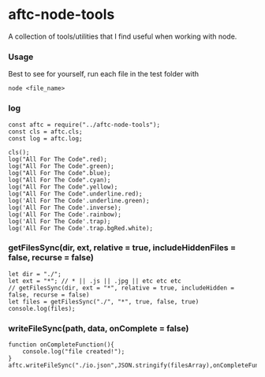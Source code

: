 # aftc-node-tools
A collection of tools/utilities that I find useful when working with node.

### Usage
Best to see for yourself, run each file in the test folder with
```
node <file_name>
```

### log
```
const aftc = require("../aftc-node-tools");
const cls = aftc.cls;
const log = aftc.log;

cls();
log("All For The Code".red);
log("All For The Code".green);
log("All For The Code".blue);
log("All For The Code".cyan);
log("All For The Code".yellow);
log("All For The Code".underline.red);
log('All For The Code'.underline.green);
log('All For The Code'.inverse);
log('All For The Code'.rainbow); 
log('All For The Code'.trap);
log('All For The Code'.trap.bgRed.white);
```


### getFilesSync(dir, ext, relative = true, includeHiddenFiles = false, recurse = false)
```
let dir = "./";
let ext = "*"; // * || .js || .jpg || etc etc etc
// getFilesSync(dir, ext = "*", relative = true, includeHidden = false, recurse = false)
let files = getFilesSync("./", "*", true, false, true)
console.log(files);
```


### writeFileSync(path, data, onComplete = false) 
```
function onCompleteFunction(){
    console.log("file created!");
}
aftc.writeFileSync("./io.json",JSON.stringify(filesArray),onCompleteFunction);
```
